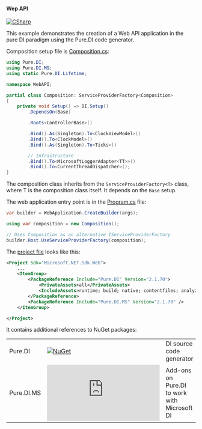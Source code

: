 #### Wep API

[![CSharp](https://img.shields.io/badge/C%23-code-blue.svg)](/samples/WebAPI)

This example demonstrates the creation of a Web API application in the pure DI paradigm using the Pure.DI code generator.

Composition setup file is [Composition.cs](/samples/WebAPI/Composition.cs):

```c#
using Pure.DI;
using Pure.DI.MS;
using static Pure.DI.Lifetime;

namespace WebAPI;

partial class Composition: ServiceProviderFactory<Composition>
{
    private void Setup() => DI.Setup()
        .DependsOn(Base)

        .Roots<ControllerBase>()

        .Bind().As(Singleton).To<ClockViewModel>()
        .Bind().To<ClockModel>()
        .Bind().As(Singleton).To<Ticks>()

        // Infrastructure
        .Bind().To<MicrosoftLoggerAdapter<TT>>()
        .Bind().To<CurrentThreadDispatcher>();
}
```

The composition class inherits from the `ServiceProviderFactory<T>` class, where T is the composition class itself. It depends on the `Base` setup.

The web application entry point is in the [Program.cs](/samples/WebAPI/Program.cs) file:

```c#
var builder = WebApplication.CreateBuilder(args);

using var composition = new Composition();

// Uses Composition as an alternative IServiceProviderFactory
builder.Host.UseServiceProviderFactory(composition);
```

The [project file](/samples/WebAPI/WebAPI.csproj) looks like this:

```xml
<Project Sdk="Microsoft.NET.Sdk.Web">
    ...
    <ItemGroup>
        <PackageReference Include="Pure.DI" Version="2.1.70">
            <PrivateAssets>all</PrivateAssets>
            <IncludeAssets>runtime; build; native; contentfiles; analyzers; buildtransitive</IncludeAssets>
        </PackageReference>
        <PackageReference Include="Pure.DI.MS" Version="2.1.70" />
    </ItemGroup>

</Project>
```

It contains additional references to NuGet packages:

|            |                                                                                                  |                                              |
|------------|--------------------------------------------------------------------------------------------------|:---------------------------------------------|
| Pure.DI    | [![NuGet](https://img.shields.io/nuget/v/Pure.DI)](https://www.nuget.org/packages/Pure.DI)       | DI source code generator                     |
| Pure.DI.MS | [![NuGet](https://img.shields.io/nuget/v/Pure.DI.MS)](https://www.nuget.org/packages/Pure.DI.MS) | Add-ons on Pure.DI to work with Microsoft DI |
